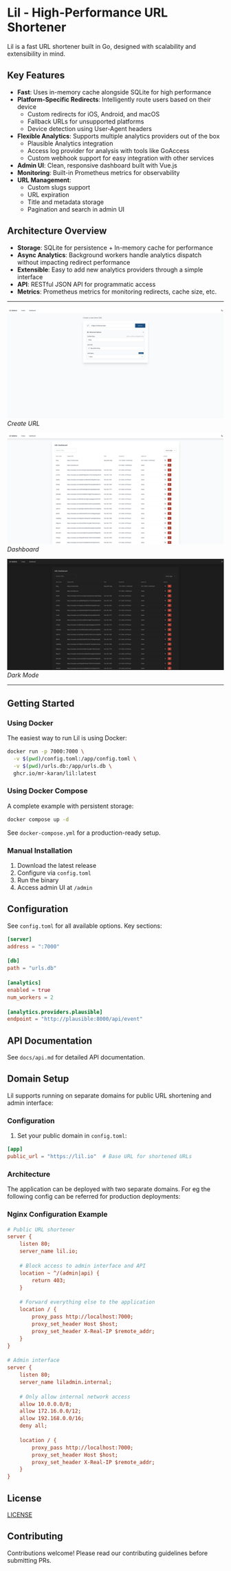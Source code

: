 # Lil - High-Performance URL Shortener

Lil is a fast URL shortener built in Go, designed with scalability and extensibility in mind.

## Key Features

- **Fast**: Uses in-memory cache alongside SQLite for high performance
- **Platform-Specific Redirects**: Intelligently route users based on their device
  - Custom redirects for iOS, Android, and macOS
  - Fallback URLs for unsupported platforms
  - Device detection using User-Agent headers
- **Flexible Analytics**: Supports multiple analytics providers out of the box
  - Plausible Analytics integration
  - Access log provider for analysis with tools like GoAccess
  - Custom webhook support for easy integration with other services
- **Admin UI**: Clean, responsive dashboard built with Vue.js
- **Monitoring**: Built-in Prometheus metrics for observability
- **URL Management**:
  - Custom slugs support
  - URL expiration
  - Title and metadata storage
  - Pagination and search in admin UI

## Architecture Overview

- **Storage**: SQLite for persistence + In-memory cache for performance
- **Async Analytics**: Background workers handle analytics dispatch without impacting redirect performance
- **Extensible**: Easy to add new analytics providers through a simple interface
- **API**: RESTful JSON API for programmatic access
- **Metrics**: Prometheus metrics for monitoring redirects, cache size, etc.

---

![Dashboard](docs/screenshots/2.png)
*Create URL*

![Dashboard Light](docs/screenshots/3.png)
*Dashboard*

![Dashboard Dark](docs/screenshots/4.png)
*Dark Mode*

---

## Getting Started

### Using Docker

The easiest way to run Lil is using Docker:

```bash
docker run -p 7000:7000 \
  -v $(pwd)/config.toml:/app/config.toml \
  -v $(pwd)/urls.db:/app/urls.db \
  ghcr.io/mr-karan/lil:latest
```

### Using Docker Compose

A complete example with persistent storage:

```bash
docker compose up -d
```

See `docker-compose.yml` for a production-ready setup.

### Manual Installation

1. Download the latest release
2. Configure via `config.toml`
3. Run the binary
4. Access admin UI at `/admin`

## Configuration

See `config.toml` for all available options. Key sections:

```toml
[server]
address = ":7000"

[db]
path = "urls.db"

[analytics]
enabled = true
num_workers = 2

[analytics.providers.plausible]
endpoint = "http://plausible:8000/api/event"
```

## API Documentation

See `docs/api.md` for detailed API documentation.

## Domain Setup

Lil supports running on separate domains for public URL shortening and admin interface:

### Configuration

1. Set your public domain in `config.toml`:
```toml
[app]
public_url = "https://lil.io"  # Base URL for shortened URLs
```

### Architecture

The application can be deployed with two separate domains. For eg the following config can be referred for production deployments:

### Nginx Configuration Example

```ini
# Public URL shortener
server {
    listen 80;
    server_name lil.io;

    # Block access to admin interface and API
    location ~ ^/(admin|api) {
        return 403;
    }

    # Forward everything else to the application
    location / {
        proxy_pass http://localhost:7000;
        proxy_set_header Host $host;
        proxy_set_header X-Real-IP $remote_addr;
    }
}

# Admin interface
server {
    listen 80;
    server_name liladmin.internal;

    # Only allow internal network access
    allow 10.0.0.0/8;
    allow 172.16.0.0/12;
    allow 192.168.0.0/16;
    deny all;

    location / {
        proxy_pass http://localhost:7000;
        proxy_set_header Host $host;
        proxy_set_header X-Real-IP $remote_addr;
    }
}
```

## License

[LICENSE](./LICENSE)

## Contributing

Contributions welcome! Please read our contributing guidelines before submitting PRs.

